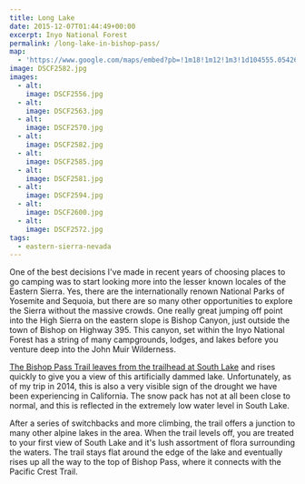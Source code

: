 ```yaml
---
title: Long Lake
date: 2015-12-07T01:44:49+00:00
excerpt: Inyo National Forest
permalink: /long-lake-in-bishop-pass/
map:
  - 'https://www.google.com/maps/embed?pb=!1m18!1m12!1m3!1d104555.05426759199!2d-118.62621183723738!3d37.14361825599255!2m3!1f0!2f0!3f0!3m2!1i1024!2i768!4f13.1!3m3!1m2!1s0x0%3A0x0!2zMzfCsDA4JzM3LjAiTiAxMTjCsDMzJzIyLjIiVw!5e1!3m2!1sen!2sus!4v1470011697360'
image: DSCF2582.jpg
images:
  - alt: 
    image: DSCF2556.jpg
  - alt: 
    image: DSCF2563.jpg
  - alt: 
    image: DSCF2570.jpg
  - alt: 
    image: DSCF2582.jpg
  - alt: 
    image: DSCF2585.jpg
  - alt: 
    image: DSCF2581.jpg
  - alt: 
    image: DSCF2594.jpg
  - alt: 
    image: DSCF2600.jpg
  - alt: 
    image: DSCF2572.jpg
tags:
  - eastern-sierra-nevada
---
```

One of the best decisions I've made in recent years of choosing places to go camping was to start looking more into the lesser known locales of the Eastern Sierra. Yes, there are the internationally renown National Parks of Yosemite and Sequoia, but there are so many other opportunities to explore the Sierra without the massive crowds. One really great jumping off point into the High Sierra on the eastern slope is Bishop Canyon, just outside the town of Bishop on Highway 395. This canyon, set within the Inyo National Forest has a string of many campgrounds, lodges, and lakes before you venture deep into the John Muir Wilderness.

<a href="http://www.fs.usda.gov/recarea/inyo/recreation/recarea/?recid=20358&amp;actid=50">The Bishop Pass Trail leaves from the trailhead at South Lake</a> and rises quickly to give you a view of this artificially dammed lake. Unfortunately, as of my trip in 2014, this is also a very visible sign of the drought we have been experiencing in California. The snow pack has not at all been close to normal, and this is reflected in the extremely low water level in South Lake.

After a series of switchbacks and more climbing, the trail offers a junction to many other alpine lakes in the area. When the trail levels off, you are treated to your first view of South Lake and it's lush assortment of flora surrounding the waters. The trail stays flat around the edge of the lake and eventually rises up all the way to the top of Bishop Pass, where it connects with the Pacific Crest Trail.